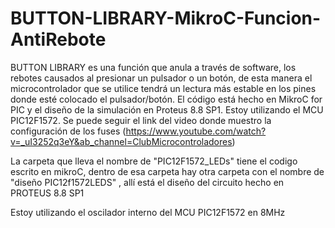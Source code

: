 # BUTTON-LIBRARY-MikroC-Funcion-AntiRebote
BUTTON LIBRARY es una función que anula a través de software, los rebotes causados al presionar un pulsador o un botón, de esta manera el microcontrolador que se utilice tendrá un lectura más estable en los pines donde esté colocado el pulsador/botón. El código está hecho en MikroC for PIC y el diseño de la simulación en Proteus 8.8 SP1. Estoy utilizando el MCU PIC12F1572.  Se puede seguir el link del video donde muestro la configuración de los fuses (https://www.youtube.com/watch?v=_uI3252q3eY&ab_channel=ClubMicrocontroladores)

La carpeta que lleva el nombre de "PIC12F1572_LEDs" tiene el codigo escrito en mikroC, dentro de esa carpeta hay otra carpeta con el nombre de "diseño PIC12f1572LEDS" , allí está el diseño del circuito hecho en PROTEUS 8.8 SP1

Estoy utilizando el oscilador interno del MCU PIC12F1572 en 8MHz

 
